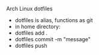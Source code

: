 Arch Linux dotfiles
- dotfiles is alias, functions as git
- in home directory:
- dotfiles add .
- dotfiles commit -m "message"
- dotfiles push
